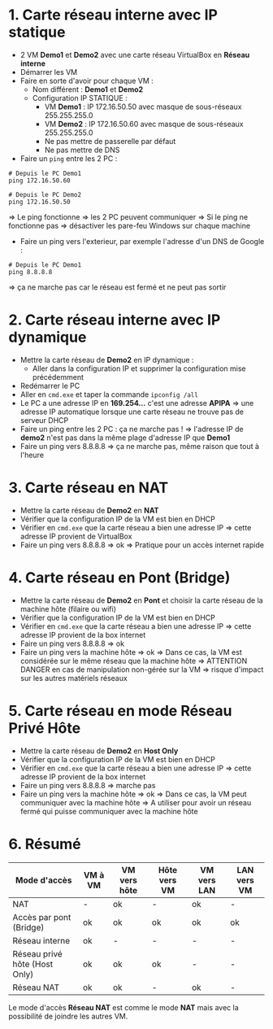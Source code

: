 # 1. Carte réseau interne avec IP statique

- 2 VM **Demo1** et **Demo2** avec une carte réseau VirtualBox en **Réseau interne**
- Démarrer les VM
- Faire en sorte d'avoir pour chaque VM :
	- Nom différent : **Demo1** et **Demo2**
	- Configuration IP STATIQUE :
		- VM **Demo1** : IP 172.16.50.50 avec masque de sous-réseaux 255.255.255.0
		- VM **Demo2** : IP 172.16.50.60 avec masque de sous-réseaux 255.255.255.0
		- Ne pas mettre de passerelle par défaut
		- Ne pas mettre de DNS
- Faire un `ping` entre les 2 PC :
```
# Depuis le PC Demo1
ping 172.16.50.60
```

```
# Depuis le PC Demo2
ping 172.16.50.50
```
=> Le ping fonctionne => les 2 PC peuvent communiquer
=> Si le ping ne fonctionne pas => désactiver les pare-feu Windows sur chaque machine
- Faire un ping vers l'exterieur, par exemple l'adresse d'un DNS de Google :
```
# Depuis le PC Demo1
ping 8.8.8.8
```
=> ça ne marche pas car le réseau est fermé et ne peut pas sortir

# 2. Carte réseau interne avec IP dynamique

- Mettre la carte réseau de **Demo2** en IP dynamique :
	- Aller dans la configuration IP et supprimer la configuration mise précédemment
- Redémarrer le PC
- Aller en `cmd.exe` et taper la commande `ipconfig /all`
- Le PC a une adresse IP en **169.254...** c'est une adresse **APIPA** => une adresse IP automatique lorsque une carte réseau ne trouve pas de serveur DHCP
- Faire un ping entre les 2 PC : ça ne marche pas ! => l'adresse IP de **demo2** n'est pas dans la même plage d'adresse IP que **Demo1**
- Faire un ping vers 8.8.8.8 => ça ne marche pas, même raison que tout à l'heure

# 3. Carte réseau en NAT

- Mettre la carte réseau de **Demo2** en **NAT**
- Vérifier que la configuration IP de la VM est bien en DHCP
- Vérifier en `cmd.exe` que la carte réseau a bien une adresse IP => cette adresse IP provient de VirtualBox
- Faire un ping vers 8.8.8.8 => ok
=> Pratique pour un accès internet rapide

# 4. Carte réseau en Pont (Bridge)

- Mettre la carte réseau de **Demo2** en **Pont** et choisir la carte réseau de la machine hôte (filaire ou wifi)
- Vérifier que la configuration IP de la VM est bien en DHCP
- Vérifier en `cmd.exe` que la carte réseau a bien une adresse IP => cette adresse IP provient de la box internet
- Faire un ping vers 8.8.8.8 => ok
- Faire un ping vers la machine hôte => ok
=> Dans ce cas, la VM est considérée sur le même réseau que la machine hôte
=> ATTENTION DANGER en cas de manipulation non-gérée sur la VM => risque d'impact sur les autres matériels réseaux

# 5. Carte réseau en mode Réseau Privé Hôte

- Mettre la carte réseau de **Demo2** en **Host Only**
- Vérifier que la configuration IP de la VM est bien en DHCP
- Vérifier en `cmd.exe` que la carte réseau a bien une adresse IP => cette adresse IP provient de la box internet
- Faire un ping vers 8.8.8.8 => marche pas
- Faire un ping vers la machine hôte => ok
=> Dans ce cas, la VM peut communiquer avec la machine hôte
=> A utiliser pour avoir un réseau fermé qui puisse communiquer avec la machine hôte

# 6. Résumé


| Mode d'accès                  | VM à VM | VM vers hôte | Hôte vers VM | VM vers LAN | LAN vers VM |
| ----------------------------- | ------- | ------------ | ------------ | ----------- | ----------- |
| NAT                           | -       | ok           | -            | ok          | -           |
| Accès par pont (Bridge)       | ok      | ok           | ok           | ok          | ok          |
| Réseau interne                | ok      | -            | -            | -           | -           |
| Réseau privé hôte (Host Only) | ok      | ok           | ok           | -           | -           |
| Réseau NAT                    | ok      | ok           | -            | ok          | -           |

Le mode d'accès **Réseau NAT** est comme le mode **NAT** mais avec la possibilité de joindre les autres VM.
